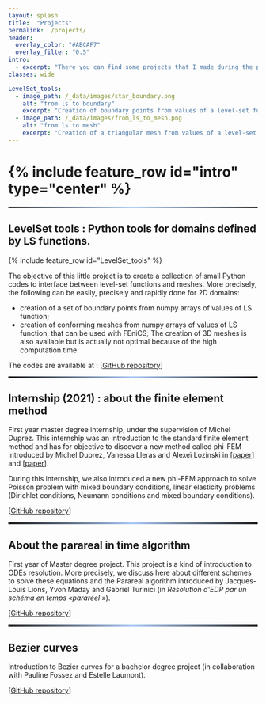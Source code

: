 ```yaml
---
layout: splash 
title:  "Projects" 
permalink:  /projects/ 
header:
  overlay_color: "#ABCAF7"
  overlay_filter: "0.5"
intro:
  - excerpt: "There you can find some projects that I made during the previous years."
classes: wide

LevelSet_tools:
  - image_path: /_data/images/star_boundary.png
    alt: "from ls to boundary"
    excerpt: "Creation of boundary points from values of a level-set function."
  - image_path: /_data/images/from_ls_to_mesh.png
    alt: "from ls to mesh"
    excerpt: "Creation of a triangular mesh from values of a level-set function."
---
```


<h1>
{% include feature_row id="intro" type="center" %}
</h1>
<hr style="border: 0;
        height: 3px;
        background-image: linear-gradient(to right, rgba(0, 0, 0, 0), rgba(171,202,247), rgba(0, 0, 0, 0));">

## LevelSet tools : Python tools for domains defined by LS functions. 

{% include feature_row id="LevelSet_tools" %}

The objective of this little project is to create a collection of small Python codes to interface between level-set functions and meshes. 
More precisely, the following can be easily, precisely and rapidly done for 2D domains: 
  * creation of a set of boundary points from numpy arrays of values of LS function;
  * creation of conforming meshes from numpy arrays of values of LS function, that can be used with FEniCS;
The creation of 3D meshes is also available but is actually not optimal because of the high computation time. 

The codes are available at :   \[[GitHub repository](https://github.com/KVuillemot/Project_M1_Parallelisation_en_temps)]


<hr style="border: 0;
        height: 3px;
        background-image: linear-gradient(to right, rgba(0, 0, 0, 0), rgba(171,202,247), rgba(0, 0, 0, 0));">

## Internship (2021) : about the finite element method

First year master degree internship, under the supervision of Michel Duprez. This internship was an introduction to the standard finite element method and has for objective to discover a new method called phi-FEM introduced by Michel Duprez, Vanessa Lleras and Alexeï Lozinski in \[[paper](https://hal.archives-ouvertes.fr/hal-02521111)] and \[[paper](https://hal.archives-ouvertes.fr/hal-02521042v3)].

During this internship, we also introduced a new phi-FEM approach to solve Poisson problem with mixed boundary conditions, linear elasticity problems (Dirichlet conditions, Neumann conditions and mixed boundary conditions).

  \[[GitHub repository](https://github.com/KVuillemot/Stage_M1_Phi_FEM)]

<hr style="border: 0;
        height: 5px;
        background-image: linear-gradient(to right, rgba(0, 0, 0, 0), rgba(171,202,247), rgba(0, 0, 0, 0));">

## About the parareal in time algorithm

First year of Master degree project. This project is a kind of introduction to ODEs resolution.
More precisely, we discuss here about different schemes to solve these equations and the Parareal algorithm introduced by Jacques-Louis Lions, Yvon Maday and Gabriel Turinici (in *Résolution d'EDP par un schéma en temps «pararéel »*).

  \[[GitHub repository](https://github.com/KVuillemot/Project_M1_Parallelisation_en_temps)]

<hr style="border: 0;
        height: 5px;
        background-image: linear-gradient(to right, rgba(0, 0, 0, 0), rgba(171,202,247), rgba(0, 0, 0, 0));">
        
## Bezier curves

Introduction to Bezier curves for a bachelor degree project (in collaboration with Pauline Fossez and Estelle Laumont).

  \[[GitHub repository](https://github.com/KVuillemot/Projet_L3_Courbes_De_Bezier)]
